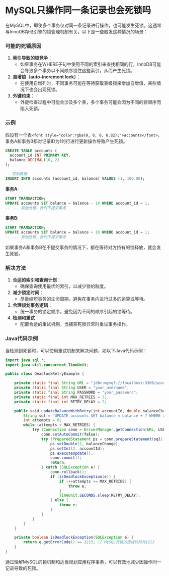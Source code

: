 # MySQL只操作同一条记录也会死锁吗

<font style="color:rgba(0, 0, 0, 0.82);">在MySQL中，即使多个事务仅对同一条记录进行操作，也可能发生死锁。这通常与InnoDB存储引擎的锁管理机制有关。以下是一些触发这种情况的场景：</font>

### <font style="color:rgba(0, 0, 0, 0.82);">可能的死锁原因</font>

1. **<font style="color:rgba(0, 0, 0, 0.82);">索引导致的锁竞争</font>**<font style="color:rgba(0, 0, 0, 0.82);">：</font>
    - <font style="color:rgba(0, 0, 0, 0.82);">如果事务在WHERE子句中使用不同的索引来查找相同的行，InnoDB可能会导致多个事务以不同顺序锁住这些索引，从而产生死锁。</font>
2. **<font style="color:rgba(0, 0, 0, 0.82);">自增锁（auto-increment lock）</font>**<font style="color:rgba(0, 0, 0, 0.82);">：</font>
    - <font style="color:rgba(0, 0, 0, 0.82);">在使用自增列时，不同事务可能在等待获取表级锁来增加自增值，某些情况下也会出现死锁。</font>
3. **<font style="color:rgba(0, 0, 0, 0.82);">外键约束</font>**<font style="color:rgba(0, 0, 0, 0.82);">：</font>
    - <font style="color:rgba(0, 0, 0, 0.82);">外键检查过程中可能会涉及多个表，多个事务可能会因为不同的锁顺序而陷入死锁。</font>

### <font style="color:rgba(0, 0, 0, 0.82);">示例</font>

<font style="color:rgba(0, 0, 0, 0.82);">假设有一个表</font>`<font style="color:rgba(0, 0, 0, 0.82);">accounts</font>`<font style="color:rgba(0, 0, 0, 0.82);">，事务A和事务B都对记录ID为1的行进行更新操作导致产生死锁。</font>

```sql
CREATE TABLE accounts (  
  account_id INT PRIMARY KEY,  
  balance DECIMAL(10, 2)  
);  

-- 初始数据  
INSERT INTO accounts (account_id, balance) VALUES (1, 100.00);
```

**<font style="color:rgba(0, 0, 0, 0.82);">事务A</font>**<font style="color:rgba(0, 0, 0, 0.82);">:</font>

```sql
START TRANSACTION;  
UPDATE accounts SET balance = balance - 10 WHERE account_id = 1;  
-- ... 其他处理，此时不提交事务
```

**<font style="color:rgba(0, 0, 0, 0.82);">事务B</font>**<font style="color:rgba(0, 0, 0, 0.82);">:</font>

```sql
START TRANSACTION;  
UPDATE accounts SET balance = balance + 10 WHERE account_id = 1;  
-- ... 其他处理，此时不提交事务
```

<font style="color:rgba(0, 0, 0, 0.82);">如果事务A和事务B在不提交事务的情况下，都在等待对方持有的锁释放，就会发生死锁。</font>

### <font style="color:rgba(0, 0, 0, 0.82);">解决方法</font>

1. **<font style="color:rgba(0, 0, 0, 0.82);">合适的索引和查询计划</font>**<font style="color:rgba(0, 0, 0, 0.82);">：</font>
    - <font style="color:rgba(0, 0, 0, 0.82);">确保查询使用最优的索引，以减少锁的粒度。</font>
2. **<font style="color:rgba(0, 0, 0, 0.82);">减少锁定时间</font>**<font style="color:rgba(0, 0, 0, 0.82);">：</font>
    - <font style="color:rgba(0, 0, 0, 0.82);">尽量缩短事务的生命周期，避免在事务内进行过多的运算或等待。</font>
3. **<font style="color:rgba(0, 0, 0, 0.82);">合理规划事务逻辑</font>**<font style="color:rgba(0, 0, 0, 0.82);">：</font>
    - <font style="color:rgba(0, 0, 0, 0.82);">统一事务的锁定顺序，避免因为不同的顺序引起的锁等待。</font>
4. **<font style="color:rgba(0, 0, 0, 0.82);">检测和重试</font>**<font style="color:rgba(0, 0, 0, 0.82);">：</font>
    - <font style="color:rgba(0, 0, 0, 0.82);">配置合适的重试机制，当捕获死锁异常时重试事务操作。</font>

### <font style="color:rgba(0, 0, 0, 0.82);">Java代码示例</font>

<font style="color:rgba(0, 0, 0, 0.82);">当检测到死锁时，可以使用重试机制来解决问题，如以下Java代码示例：</font>

```java
import java.sql.*;  
import java.util.concurrent.TimeUnit;  

public class DeadlockRetryExample {  

    private static final String URL = "jdbc:mysql://localhost:3306/your_database";  
    private static final String USER = "your_username";  
    private static final String PASSWORD = "your_password";  
    private static final int MAX_RETRIES = 3;  
    private static final int RETRY_DELAY = 2;  

    public void updateBalanceWithRetry(int accountId, double balanceChange) throws SQLException {  
        String sql = "UPDATE accounts SET balance = balance + ? WHERE account_id = ?";  
        int attempts = 0;  
        while (attempts < MAX_RETRIES) {  
            try (Connection conn = DriverManager.getConnection(URL, USER, PASSWORD)) {  
                conn.setAutoCommit(false);  
                try (PreparedStatement ps = conn.prepareStatement(sql)) {  
                    ps.setDouble(1, balanceChange);  
                    ps.setInt(2, accountId);  
                    ps.executeUpdate();  
                    conn.commit();  
                    return;  
                } catch (SQLException e) {  
                    conn.rollback();  
                    if (isDeadlockException(e)) {  
                        if (++attempts >= MAX_RETRIES) {  
                            throw e;  
                        }  
                        TimeUnit.SECONDS.sleep(RETRY_DELAY);  
                    } else {  
                        throw e;  
                    }  
                }  
            }  
        }  
    }  

    private boolean isDeadlockException(SQLException e) {  
        return e.getErrorCode() == 1213; // MySQL死锁的错误代码为1213  
    }  
}
```

<font style="color:rgba(0, 0, 0, 0.82);">通过理解MySQL的锁机制和适当规划应用程序事务，可以有效地减少因操作同一记录导致的死锁。</font>
